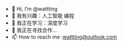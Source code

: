 - 👋 Hi, I’m @wattting
- 👀 我有兴趣：人工智能 编程
- 🌱 我正在学习：深度学习
- 💞️ 我正在寻找合作...
- 📫 How to reach me :wattting@outlook.com

<!---
wattting/wattting is a ✨ special ✨ repository because its `README.md` (this file) appears on your GitHub profile.
You can click the Preview link to take a look at your changes.
--->
